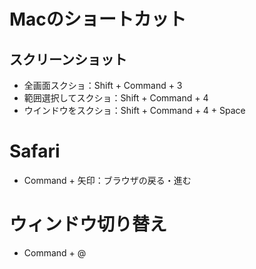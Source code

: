 # Macのショートカット

## スクリーンショット
- 全画面スクショ：Shift + Command + 3
- 範囲選択してスクショ：Shift + Command + 4
- ウインドウをスクショ：Shift + Command + 4 + Space

# Safari
- Command + 矢印：ブラウザの戻る・進む

# ウィンドウ切り替え
- Command + @